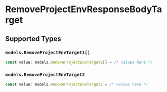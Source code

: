 # RemoveProjectEnvResponseBodyTarget


## Supported Types

### `models.RemoveProjectEnvTarget1[]`

```typescript
const value: models.RemoveProjectEnvTarget1[] = /* values here */
```

### `models.RemoveProjectEnvTarget2`

```typescript
const value: models.RemoveProjectEnvTarget2 = /* values here */
```

